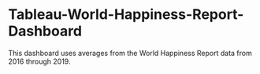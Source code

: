 # Tableau-World-Happiness-Report-Dashboard
This dashboard uses averages from the World Happiness Report data from 2016 through 2019. 
